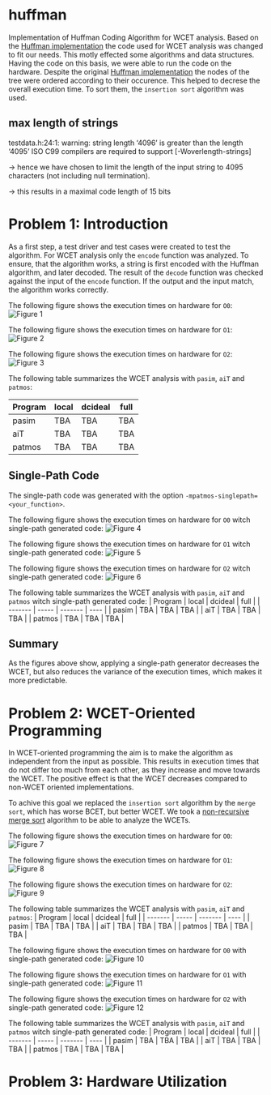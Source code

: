 # huffman

Implementation of Huffman Coding Algorithm for WCET analysis. Based on the [Huffman implementation] the code used for WCET analysis was changed to fit our needs. This motly effected some algorithms and data structures. Having the code on this basis, we were able to run the code on the hardware.
Despite the original [Huffman implementation] the nodes of the tree were ordered according to their occurence. This helped to decrese the overall execution time. To sort them, the `insertion sort` algorithm was used.

## max length of strings
testdata.h:24:1: warning: string length ‘4096’ is greater than the length ‘4095’ ISO C99 compilers are required to support [-Woverlength-strings]

-> hence we have chosen to limit the length of the input string to 4095 characters (not including null termination).

-> this results in a maximal code length of 15 bits

# Problem 1: Introduction

As a first step, a test driver and test cases were created to test the algorithm. For WCET analysis only the `encode` function was analyzed. To ensure, that the algorithm works, a string is first encoded with the Huffman algorithm, and later decoded. The result of the `decode` function was checked against the input of the `encode` function. If the output and the input match, the algorithm works correctly.

The following figure shows the execution times on hardware for `O0`:
![Figure 1]

The following figure shows the execution times on hardware for `O1`:
![Figure 2]

The following figure shows the execution times on hardware for `O2`:
![Figure 3]

The following table summarizes the WCET analysis with `pasim`, `aiT` and `patmos`:

| Program | local | dcideal | full |
| ------- | ----- | ------- | ---- |
| pasim   | TBA   | TBA     | TBA  |
| aiT     | TBA   | TBA     | TBA  |
| patmos  | TBA   | TBA     | TBA  |

## Single-Path Code

The single-path code was generated with the option `-mpatmos-singlepath=<your_function>`.


The following figure shows the execution times on hardware for `O0` witch single-path generated code:
![Figure 4]

The following figure shows the execution times on hardware for `O1` witch single-path generated code:
![Figure 5]

The following figure shows the execution times on hardware for `O2` witch single-path generated code:
![Figure 6]

The following table summarizes the WCET analysis with `pasim`, `aiT` and `patmos` witch single-path generated code:
| Program | local | dcideal | full |
| ------- | ----- | ------- | ---- |
| pasim   | TBA   | TBA     | TBA  |
| aiT     | TBA   | TBA     | TBA  |
| patmos  | TBA   | TBA     | TBA  |

## Summary

As the figures above show, applying a single-path generator decreases the WCET, but also reduces the variance of the execution times, which makes it more predictable.


# Problem 2: WCET-Oriented Programming

In WCET-oriented programming the aim is to make the algorithm as independent from the input as possible. This results in execution times that do not differ too much from each other, as they increase and move towards the WCET. The positive effect is that the WCET decreases compared to non-WCET oriented implementations.

To achive this goal we replaced the `insertion sort` algorithm by the `merge sort`, which has worse BCET, but better WCET. We took a [non-recursive merge sort] algorithm to be able to analyze the WCETs.


The following figure shows the execution times on hardware for `O0`:
![Figure 7]

The following figure shows the execution times on hardware for `O1`:
![Figure 8]

The following figure shows the execution times on hardware for `O2`:
![Figure 9]

The following table summarizes the WCET analysis with `pasim`, `aiT` and `patmos`:
| Program | local | dcideal | full |
| ------- | ----- | ------- | ---- |
| pasim   | TBA   | TBA     | TBA  |
| aiT     | TBA   | TBA     | TBA  |
| patmos  | TBA   | TBA     | TBA  |

The following figure shows the execution times on hardware for `O0` with single-path generated code:
![Figure 10]

The following figure shows the execution times on hardware for `O1` with single-path generated code:
![Figure 11]

The following figure shows the execution times on hardware for `O2` with single-path generated code:
![Figure 12]

The following table summarizes the WCET analysis with `pasim`, `aiT` and `patmos` witch single-path generated code:
| Program | local | dcideal | full |
| ------- | ----- | ------- | ---- |
| pasim   | TBA   | TBA     | TBA  |
| aiT     | TBA   | TBA     | TBA  |
| patmos  | TBA   | TBA     | TBA  |

# Problem 3: Hardware Utilization

[Huffman implementation]: http://www.programminglogic.com/implementing-huffman-coding-in-c/
[non-recursive merge sort]: https://stackoverflow.com/questions/1557894/non-recursive-merge-sort#17957133
[Figure 1]: ./results/plots/1/o0n.png
[Figure 2]: ./results/plots/1/o1n.png
[Figure 3]: ./results/plots/1/o2n.png
[Figure 4]: ./results/plots/1/o0s.png
[Figure 5]: ./results/plots/1/o1s.png
[Figure 6]: ./results/plots/1/o2s.png
[Figure 7]: ./results/plots/2/o0n.png
[Figure 8]: ./results/plots/2/o1n.png
[Figure 9]: ./results/plots/2/o2n.png
[Figure 10]: ./results/plots/2/o0s.png
[Figure 11]: ./results/plots/2/o1s.png
[Figure 12]: ./results/plots/2/o2s.png
